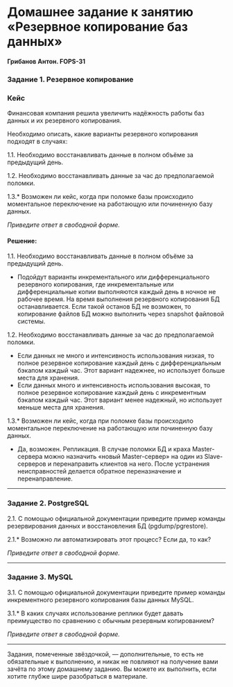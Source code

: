 # Домашнее задание к занятию «Резервное копирование баз данных»
#### Грибанов Антон. FOPS-31

### Задание 1. Резервное копирование

### Кейс
Финансовая компания решила увеличить надёжность работы баз данных и их резервного копирования. 

Необходимо описать, какие варианты резервного копирования подходят в случаях: 

1.1. Необходимо восстанавливать данные в полном объёме за предыдущий день.

1.2. Необходимо восстанавливать данные за час до предполагаемой поломки.

1.3.* Возможен ли кейс, когда при поломке базы происходило моментальное переключение на работающую или починенную базу данных.

*Приведите ответ в свободной форме.*

#### Решение:

1.1. Необходимо восстанавливать данные в полном объёме за предыдущий день.
   * Подойдут варианты инкрементального или дифференциального резервного копирования, где инкрементальные или дифференциальные копии выполняются каждый день в ночное не рабочее время. На время выполнения резервного копирования БД останавливается. Если такой останов БД не возможен, то копирование файлов БД можно выполнить через snapshot файловой системы.

1.2. Необходимо восстанавливать данные за час до предполагаемой поломки.
   * Если данных не много и интенсивность использования низкая, то полное резервное копирование каждый день с дифференциальным бэкапом каждый час. Этот вариант надежнее, но использует больше места для хранения.
   * Если данных много и интенсивность использования высокая, то полное резервное копирование каждый день с инкрементным бэкапом каждый час. Этот вариант менее надежный, но использует меньше места для хранения.

1.3.* Возможен ли кейс, когда при поломке базы происходило моментальное переключение на работающую или починенную базу данных.

   * Да, возможен. Репликация. В случае поломки БД и краха Master-сервера можно назначить «новый Master-сервер» на один из Slave-серверов и перенаправить клиентов на него. После устранения неисправностей делается обратное переназначение и перенаправление.

---

### Задание 2. PostgreSQL

2.1. С помощью официальной документации приведите пример команды резервирования данных и восстановления БД (pgdump/pgrestore).

2.1.* Возможно ли автоматизировать этот процесс? Если да, то как?

*Приведите ответ в свободной форме.*

---

### Задание 3. MySQL

3.1. С помощью официальной документации приведите пример команды инкрементного резервного копирования базы данных MySQL. 

3.1.* В каких случаях использование реплики будет давать преимущество по сравнению с обычным резервным копированием?

*Приведите ответ в свободной форме.*

---

Задания, помеченные звёздочкой, — дополнительные, то есть не обязательные к выполнению, и никак не повлияют на получение вами зачёта по этому домашнему заданию. Вы можете их выполнить, если хотите глубже шире разобраться в материале.
